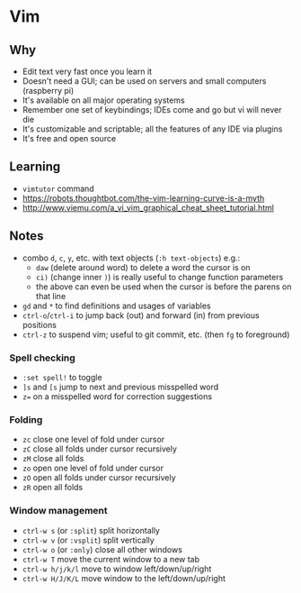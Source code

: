 # Vim

## Why
- Edit text very fast once you learn it
- Doesn't need a GUI; can be used on servers and small computers (raspberry pi)
- It's available on all major operating systems
- Remember one set of keybindings; IDEs come and go but vi will never die
- It's customizable and scriptable; all the features of any IDE via plugins
- It's free and open source

## Learning
- `vimtutor` command
- <https://robots.thoughtbot.com/the-vim-learning-curve-is-a-myth>
- <http://www.viemu.com/a_vi_vim_graphical_cheat_sheet_tutorial.html>

## Notes
- combo `d`, `c`, `y`, etc. with text objects (`:h text-objects`) e.g.:
  - `daw` (delete around word) to delete a word the cursor is on
  - `ci)` (change inner `)`) is really useful to change function parameters
  - the above can even be used when the cursor is before the parens on that line
- `gd` and `*` to find definitions and usages of variables
- `ctrl-o`/`ctrl-i` to jump back (out) and forward (in) from previous positions
- `ctrl-z` to suspend vim; useful to git commit, etc. (then `fg` to foreground)

### Spell checking
- `:set spell!` to toggle
- `]s` and `[s` jump to next and previous misspelled word
- `z=` on a misspelled word for correction suggestions

### Folding
- `zc` close one level of fold under cursor
- `zC` close all folds under cursor recursively
- `zM` close all folds
- `zo` open one level of fold under cursor
- `zO` open all folds under cursor recursively
- `zR` open all folds

### Window management
- `ctrl-w s` (or `:split`) split horizontally
- `ctrl-w v` (or `:vsplit`) split vertically
- `ctrl-w o` (or `:only`) close all other windows
- `ctrl-w T` move the current window to a new tab
- `ctrl-w h/j/k/l` move to window left/down/up/right
- `ctrl-w H/J/K/L` move window to the left/down/up/right

